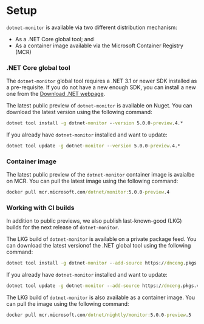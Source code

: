 # Setup

`dotnet-monitor` is available via two different distribution mechanism:

- As a .NET Core global tool; and
- As a container image available via the Microsoft Container Registry (MCR)

### .NET Core global tool

The `dotnet-monitor` global tool requires a .NET 3.1 or newer SDK installed as a pre-requisite. If you do not have a new enough SDK, you can install a new one from the [Download .NET webpage](https://dotnet.microsoft.com/download).

The latest public preview of `dotnet-monitor` is available on Nuget. You can download the latest version using the following command:

```cmd
dotnet tool install -g dotnet-monitor --version 5.0.0-preview.4.*
```

If you already have `dotnet-monitor` installed and want to update:

```cmd
dotnet tool update -g dotnet-monitor --version 5.0.0-preview.4.*
```

### Container image

The latest public preview of the `dotnet-monitor` container image is avaialbe on MCR. You can pull the latest image using the following command:

```cmd
docker pull mcr.microsoft.com/dotnet/monitor:5.0.0-preview.4
```

### Working with CI builds

In addition to public previews, we also publish last-known-good (LKG) builds for the next release of `dotnet-monitor`.

The LKG build of `dotnet-monitor` is available on a private package feed. You can download the latest versionof the .NET global tool using the following command:

```cmd
dotnet tool install -g dotnet-monitor --add-source https://dnceng.pkgs.visualstudio.com/public/_packaging/dotnet-tools/nuget/v3/index.json --version 5.0.0-preview.5.*
```

If you already have `dotnet-monitor` installed and want to update:

```cmd
dotnet tool update -g dotnet-monitor --add-source https://dnceng.pkgs.visualstudio.com/public/_packaging/dotnet-tools/nuget/v3/index.json --version 5.0.0-preview.5.*
```

The LKG build of `dotnet-monitor` is also available as a container image. You can pull the image using the following command:

```cmd
docker pull mcr.microsoft.com/dotnet/nightly/monitor:5.0.0-preview.5
```
